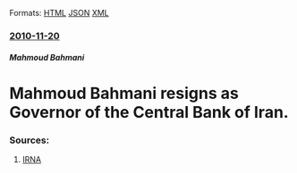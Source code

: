 
Formats: [HTML](/news/2010/11/20/mahmoud-bahmani-resigns-as-governor-of-the-central-bank-of-iran.html)  [JSON](/news/2010/11/20/mahmoud-bahmani-resigns-as-governor-of-the-central-bank-of-iran.json)  [XML](/news/2010/11/20/mahmoud-bahmani-resigns-as-governor-of-the-central-bank-of-iran.xml)  

### [2010-11-20](/news/2010/11/20/index.md)

##### Mahmoud Bahmani
# Mahmoud Bahmani resigns as Governor of the Central Bank of Iran. 




### Sources:

1. [IRNA](http://www.irna.ir)
